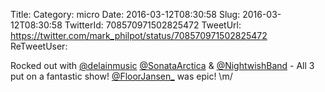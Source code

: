 Title: 
Category: micro
Date: 2016-03-12T08:30:58
Slug: 2016-03-12T08:30:58
TwitterId: 708570971502825472
TweetUrl: https://twitter.com/mark_philpot/status/708570971502825472
ReTweetUser: 

Rocked out with [@delainmusic](https://twitter.com/delainmusic) [@SonataArctica](https://twitter.com/SonataArctica) &amp; [@NightwishBand](https://twitter.com/NightwishBand) - All 3 put on a fantastic show! [@FloorJansen_](https://twitter.com/FloorJansen_) was epic! \m/
